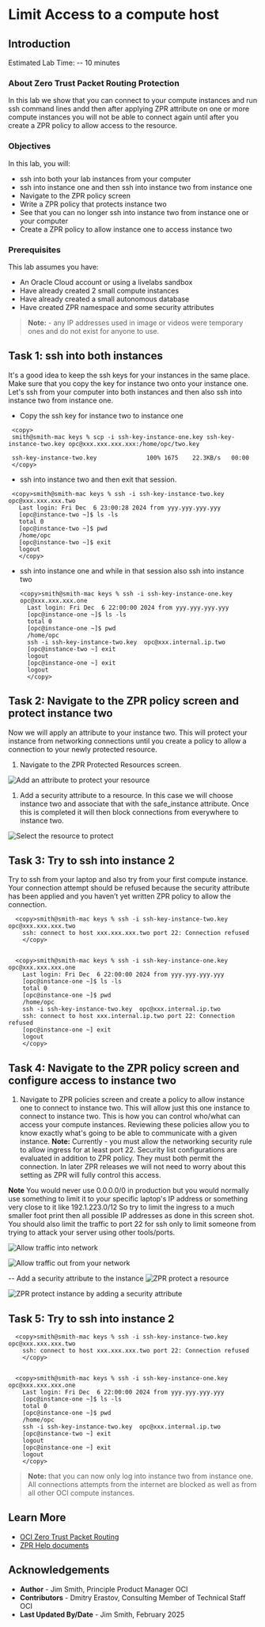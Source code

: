 # Limit Access to a compute host

## Introduction

Estimated Lab Time: -- 10 minutes

### About Zero Trust Packet Routing Protection

In this lab we show that you can connect to your compute instances and run ssh command lines andd then after applying ZPR attribute on one or more compute instances you will not be able to connect again until after you create a ZPR policy to allow access to the resource.

### Objectives

In this lab, you will:

* ssh into both your lab instances from your computer
* ssh into instance one and then ssh into instance two from instance one
* Navigate to the ZPR policy screen
* Write a ZPR policy that protects instance two
* See that you can no longer ssh into instance two from instance one or your computer
* Create a ZPR policy to allow instance one to access instance two

### Prerequisites

This lab assumes you have:

* An Oracle Cloud account or using a livelabs sandbox
* Have already created 2 small compute instances
* Have already created a small autonomous database
* Have created ZPR namespace and some security attributes

> **Note:** - any IP addresses used in image or videos were temporary ones and do not exist for anyone to use.

## Task 1: ssh into both instances

It's a good idea to keep the ssh keys for your instances in the same place. Make sure that you copy the key for instance two onto your instance one.
Let's ssh from your computer into both instances and then also ssh into instance two from instance one.

* Copy the ssh key for instance two to instance one

 ```
  <copy>
  smith@smith-mac keys % scp -i ssh-key-instance-one.key ssh-key-instance-two.key opc@xxx.xxx.xxx.xxx:/home/opc/two.key

  ssh-key-instance-two.key              100% 1675    22.3KB/s   00:00
  </copy>
  ```

* ssh into instance two and then exit that session.

 ```
  <copy>smith@smith-mac keys % ssh -i ssh-key-instance-two.key  opc@xxx.xxx.xxx.two
    Last login: Fri Dec  6 23:00:28 2024 from yyy.yyy.yyy.yyy
    [opc@instance-two ~]$ ls -ls
    total 0
    [opc@instance-two ~]$ pwd
    /home/opc
    [opc@instance-two ~]$ exit
    logout
    </copy>
  ```
* ssh into instance one and while in that session also ssh into instance two
  ```
  <copy>smith@smith-mac keys % ssh -i ssh-key-instance-one.key  opc@xxx.xxx.xxx.one
    Last login: Fri Dec  6 22:00:00 2024 from yyy.yyy.yyy.yyy
    [opc@instance-one ~]$ ls -ls
    total 0
    [opc@instance-one ~]$ pwd
    /home/opc
    ssh -i ssh-key-instance-two.key  opc@xxx.internal.ip.two
    [opc@instance-two ~] exit
    logout
    [opc@instance-one ~] exit
    logout
    </copy>
  ```

## Task 2: Navigate to the ZPR policy screen and protect instance two

Now we will apply an attribute to your instance two. This will protect your instance from networking connections until you create a policy to allow a connection to your newly protected resource.

1. Navigate to the ZPR Protected Resources screen.

  ![Add an attribute to protect your resource](images/zpr-protected.png)

1. Add a security attribute to a resource. In this case we will choose instance two and associate that with the safe_instance attribute. Once this is completed it will then block connections from everywhere to instance two.

  ![Select the resource to protect](images/protect-vm.png)

<!-- I think you need screenshots for all steps of the flow and the final screenshot to show that instance two is not listed under Protected Resources -->

## Task 3: Try to ssh into instance 2

Try to ssh from your laptop and also try from your first compute instance. Your connection attempt should be refused because the security attribute has been applied and you haven’t yet written ZPR policy to allow the connection.

```
  <copy>smith@smith-mac keys % ssh -i ssh-key-instance-two.key  opc@xxx.xxx.xxx.two
    ssh: connect to host xxx.xxx.xxx.two port 22: Connection refused
    </copy>


  <copy>smith@smith-mac keys % ssh -i ssh-key-instance-one.key  opc@xxx.xxx.xxx.one
    Last login: Fri Dec  6 22:00:00 2024 from yyy.yyy.yyy.yyy
    [opc@instance-one ~]$ ls -ls
    total 0
    [opc@instance-one ~]$ pwd
    /home/opc
    ssh -i ssh-key-instance-two.key  opc@xxx.internal.ip.two
    ssh: connect to host xxx.internal.ip.two port 22: Connection refused
    [opc@instance-one ~] exit
    logout
    </copy>
  ```

## Task 4: Navigate to the ZPR policy screen and configure access to instance two

1. Navigate to ZPR policies screen and create a policy to allow instance one to connect to instance two. This will allow just this one instance to connect to instance two. This is how you can control who/what can access your compute instances. Reviewing these policies allow you to know exactly what's going to be able to communicate with a given instance.
**Note:** Currently - you must allow the networking security rule to allow ingress for at least port 22. Security list configurations are evaluated in addition to ZPR policy. They must both permit the connection. In later ZPR releases we will not need to worry about this setting as ZPR will fully control this access.

**Note** You would never use 0.0.0.0/0 in production but you would normally use something to limit it to your specific laptop's IP address or something very close to it like 192.1.223.0/12 So try to limit the ingress to a much smaller foot print then all possible IP addresses as done in this screen shot. You should also limit the traffic to port 22 for ssh only to limit someone from trying to attack your server using other tools/ports.

  ![Allow traffic into network](images/ingress-rules.png)

  ![Allow traffic out from your network](images/egress-rules.png)

-- Add a security attribute to the instance
  ![ZPR protect a resource](images/zpr-protect-resource.png)

  ![ZPR protect instance by adding a security attribute](images/zpr-protect-instance-two.png)

## Task 5: Try to ssh into instance 2

```
  <copy>smith@smith-mac keys % ssh -i ssh-key-instance-two.key  opc@xxx.xxx.xxx.two
    ssh: connect to host xxx.xxx.xxx.two port 22: Connection refused
    </copy>


  <copy>smith@smith-mac keys % ssh -i ssh-key-instance-one.key  opc@xxx.xxx.xxx.one
    Last login: Fri Dec  6 22:00:00 2024 from yyy.yyy.yyy.yyy
    [opc@instance-one ~]$ ls -ls
    total 0
    [opc@instance-one ~]$ pwd
    /home/opc
    ssh -i ssh-key-instance-two.key  opc@xxx.internal.ip.two
    [opc@instance-two ~] exit
    logout
    [opc@instance-one ~] exit
    logout
    </copy>
  ```

> **Note:** that you can now only log into instance two from instance one. All connections attempts from the internet are blocked as well as from all other OCI compute instances.

## Learn More

* [OCI Zero Trust Packet Routing](https://www.oracle.com/security/cloud-security/zero-trust-packet-routing/)
* [ZPR Help documents](https://docs.oracle.com/en-us/iaas/Content/zero-trust-packet-routing/overview.htm)

## Acknowledgements

- **Author** - Jim Smith, Principle Product Manager OCI
- **Contributors** - Dmitry Erastov, Consulting Member of Technical Staff OCI
- **Last Updated By/Date** - Jim Smith, February 2025